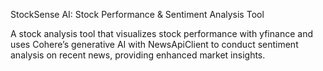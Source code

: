 StockSense AI: Stock Performance & Sentiment Analysis Tool

A stock analysis tool that visualizes stock performance with yfinance and uses Cohere’s generative AI
with NewsApiClient to conduct sentiment analysis on recent news, providing enhanced market insights.
